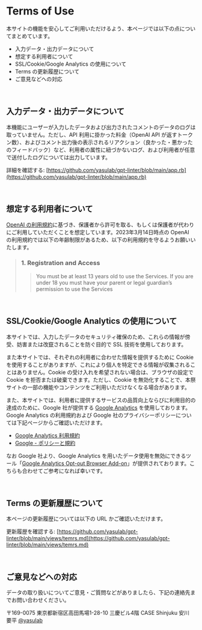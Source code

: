 # Terms of Use

本サイトの機能を安心してご利用いただけるよう、本ページでは以下の点についてまとめています。

- 入力データ・出力データについて
- 想定する利用者について
- SSL/Cookie/Google Analytics の使用について
- Terms の更新履歴について
- ご意見などへの対応

<br>


## 入力データ・出力データについて

本機能にユーザーが入力したデータおよび出力されたコメントのデータのログは取っていません。ただし、API 利用に掛かった料金（OpenAI API が返すトークン数）、およびコメント出力後の表示されるリアクション（良かった・悪かったのフィードバック）など、利用者の属性に紐づかないログ、および利用者が任意で送付したログについては出力しています。

詳細を確認する: [https://github.com/yasulab/gpt-linter/blob/main/app.rb](https://github.com/yasulab/gpt-linter/blob/main/app.rb)

<br>

## 想定する利用者について

[OpenAI の利用規約](https://openai.com/policies/terms-of-use#:~:text=You%20must%20be%20at%20least%2013%20years%20old%20to%20use%20the%20Services.%20If%20you%20are%20under%2018%20you%20must%20have%20your%20parent%20or%20legal%20guardian%E2%80%99s%20permission%20to%20use%20the%20Services.)に基づき、保護者から許可を取る、もしくは保護者が代わりにご利用していただくことを想定しています。2023年3月14日時点の OpenAI の利用規約では以下の年齢制限があるため、以下の利用規約を守るようお願いいたします。

> ### 1. Registration and Access
> > You must be at least 13 years old to use the Services. If you are under 18 you must have your parent or legal guardian’s permission to use the Services

<br>

## SSL/Cookie/Google Analytics の使用について

本サイトでは、入力したデータのセキュリティ確保のため、これらの情報が傍受、妨害または改竄されることを防ぐ目的で SSL 技術を使用しております。

また本サイトでは、それぞれの利用者に合わせた情報を提供するために Cookie を使用することがありますが、これにより個人を特定できる情報が収集されることはありません。Cookie の受け入れを希望されない場合は、ブラウザの設定で Cookie を拒否または破棄できます。ただし、Cookie を無効化することで、本祭サイトの一部の機能やコンテンツをご利用いただけなくなる場合があります。

また、本サイトでは、利用者に提供するサービスの品質向上ならびに利用目的の達成のために、Google 社が提供する [Google Analytics](https://marketingplatform.google.com/intl/ja/about/analytics/) を使用しております。Google Analytics の利用規約および Google 社のプライバシーポリシーについては下記ページからご確認いただけます。

- [Google Analytics 利用規約](https://marketingplatform.google.com/about/analytics/terms/jp/)
- [Google - ポリシーと規約](https://policies.google.com/?hl=ja)

なお Google 社より、Google Analytics を用いたデータ使用を無効にできるツール「[Google Analytics Opt-out Browser Add-on](https://tools.google.com/dlpage/gaoptout/?hl=ja)」が提供されております。こちらも合わせてご参考になれば幸いです。

<br>

## Terms の更新履歴について

本ページの更新履歴については以下の URL かご確認いただけます。

更新履歴を確認する: [https://github.com/yasulab/gpt-linter/blob/main/views/temrs.md](https://github.com/yasulab/gpt-linter/blob/main/views/temrs.md)

<br>

## ご意見などへの対応

データの取り扱いについてご意見・ご質問などがありましたら、下記の連絡先までお問い合わせください。

〒169-0075 東京都新宿区高田馬場1-28-10 三慶ビル4階 CASE Shinjuku
安川 要平 [@yasulab](https://twitter.com/yasulab)

<br>
